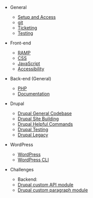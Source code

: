 * General

  * [Setup and Access](general/onboarding/local_setup.md)
  * [git](general/git/standards.md)
  * [Ticketing](general/ticketing/overview.md)
  * [Testing](general/testing/overview.md)

* Front-end

  * [RAMP](front-end/ramp.md)
  * [CSS](front-end/css.md)
  * [JavaScript](front-end/js.md)
  * [Accessibility](front-end/accessibility.md)

* Back-end (General)

  * [PHP](back-end/php/standards.md)
  * [Documentation](back-end/documentation/documentation.md)

* Drupal

  * [Drupal General Codebase](back-end/drupal/drupal.md)
  * [Drupal Site Building](back-end/drupal/drupal-sitebuilding.md)
  * [Drupal Helpful Commands](back-end/drupal/drupal-helpfull-commands.md)
  * [Drupal Testing](back-end/drupal/drupal-testing.md)
  * [Drupal Legacy](back-end/drupal/drupal-legacy.md)

* WordPress

  * [WordPress](back-end/wordpress/wordpress.md)
  * [WordPress CLI](back-end/wordpress/wordpress-cli.md)

* Challenges

  * Backend:
  * [Drupal custom API module](challenges/drupal-api-module.md)
  * [Drupal custom paragraph module](challenges/drupal-paragraph-module.md)
